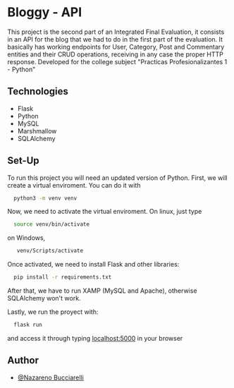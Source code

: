 
# Bloggy - API

This project is the second part of an Integrated Final Evaluation, it consists in an API for the blog that we had to do in the first part of the evaluation. It basically has working endpoints for User, Category, Post and Commentary entities and their CRUD operations, receiving in any case the proper HTTP response. Developed for the college subject "Practicas Profesionalizantes 1 - Python"

## Technologies

 - Flask
 - Python
 - MySQL
 - Marshmallow
 - SQLAlchemy


## Set-Up

To run this project you will need an updated version of Python.
First, we will create a virtual enviroment. You can do it with
```bash
  python3 -m venv venv
```
Now, we need to activate the virtual enviroment.
On linux, just type
```bash
  source venv/bin/activate
```
on Windows,
```bash
   venv/Scripts/activate
```
Once activated, we need to install Flask and other libraries:

```bash
  pip install -r requirements.txt
```
After that, we have to run XAMP (MySQL and Apache), otherwise SQLAlchemy won't work.

Lastly, we run the proyect with:
```bash
  flask run
```

and access it through typing [localhost:5000](http://localhost:5000/) in your browser


## Author

- [@Nazareno Bucciarelli](https://github.com/nazabucciarelli)
